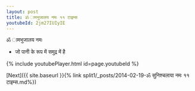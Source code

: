 ```yaml
---
layout: post
title: ॐ ामभुजालय नमः ११ टाइम्स
youtubeId: 2jm27IUIyIE
---
```

 
 
 ॐ ामभुजालय नमः  
 
 -  जो पानी के रूप में समुद्र में है 
 
  
 
  
 
 
 
 
 
 


{% include youtubePlayer.html id=page.youtubeId %}
 
[Next]({{ site.baseurl }}{% link  split1/_posts/2014-02-19-ॐ सुनिश्चलाया नमः ११ टाइम्स.md%})
 
